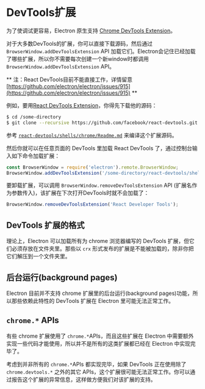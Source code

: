 # DevTools扩展

为了使调试更容易，Electron 原生支持 [Chrome DevTools Extension][devtools-extension]。

对于大多数DevTools的扩展，你可以直接下载源码，然后通过 `BrowserWindow.addDevToolsExtension` API 加载它们。Electron会记住已经加载了哪些扩展，所以你不需要每次创建一个新window时都调用 `BrowserWindow.addDevToolsExtension` API。

** 注：React DevTools目前不能直接工作，详情留意 [https://github.com/electron/electron/issues/915](https://github.com/electron/electron/issues/915) **

例如，要用[React DevTools Extension](https://github.com/facebook/react-devtools)，你得先下载他的源码：

```bash
$ cd /some-directory
$ git clone --recursive https://github.com/facebook/react-devtools.git
```

参考 [`react-devtools/shells/chrome/Readme.md`](https://github.com/facebook/react-devtools/blob/master/shells/chrome/Readme.md) 来编译这个扩展源码。

然后你就可以在任意页面的 DevTools 里加载 React DevTools 了，通过控制台输入如下命令加载扩展：

```javascript
const BrowserWindow = require('electron').remote.BrowserWindow;
BrowserWindow.addDevToolsExtension('/some-directory/react-devtools/shells/chrome');
```

要卸载扩展，可以调用 `BrowserWindow.removeDevToolsExtension` API (扩展名作为参数传入)，该扩展在下次打开DevTools时就不会加载了：

```javascript
BrowserWindow.removeDevToolsExtension('React Developer Tools');
```

## DevTools 扩展的格式

理论上，Electron 可以加载所有为 chrome 浏览器编写的 DevTools 扩展，但它们必须存放在文件夹里。那些以 `crx` 形式发布的扩展是不能被加载的，除非你把它们解压到一个文件夹里。

## 后台运行(background pages)

Electron 目前并不支持 chrome 扩展里的后台运行(background pages)功能，所以那些依赖此特性的 DevTools 扩展在 Electron 里可能无法正常工作。

## `chrome.*` APIs

有些 chrome 扩展使用了 `chrome.*`APIs，而且这些扩展在 Electron 中需要额外实现一些代码才能使用，所以并不是所有的这类扩展都已经在 Electron 中实现完毕了。

考虑到并非所有的 `chrome.*`APIs 都实现完毕，如果 DevTools 正在使用除了 `chrome.devtools.*` 之外的其它 APIs，这个扩展很可能无法正常工作。你可以通过报告这个扩展的异常信息，这样做方便我们对该扩展的支持。

[devtools-extension]: https://developer.chrome.com/extensions/devtools
